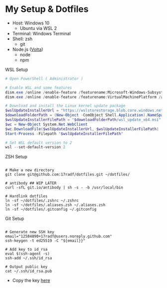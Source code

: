 My Setup & Dotfiles
===================

- Host: Windows 10
  - Ubuntu via WSL 2 
- Terminal: Windows Terminal
- Shell: zsh
  - git
- Node.js ([Volta](https://volta.sh))
  - node
  - npm

WSL Setup
```powershell
# Open PowerShell ( Administrator )

# Enable WSL and some features
dism.exe /online /enable-feature /featurename:Microsoft-Windows-Subsystem-Linux /all /norestart
dism.exe /online /enable-feature /featurename:VirtualMachinePlatform /all /norestart

# Download and install the Linux kernel update package
$wslUpdateInstallerUrl = "https://wslstorestorage.blob.core.windows.net/wslblob/wsl_update_x64.msi"
$downloadFolderPath = (New-Object -ComObject Shell.Application).NameSpace('shell:Downloads').Self.Path
$wslUpdateInstallerFilePath = "$downloadFolderPath/wsl_update_x64.msi"
$wc = New-Object System.Net.WebClient
$wc.DownloadFile($wslUpdateInstallerUrl, $wslUpdateInstallerFilePath)
Start-Process -Filepath "$wslUpdateInstallerFilePath"

# Set WSL default version to 2
wsl --set-default-version 2
```

ZSH Setup
```shell script

# Make a new directory
git clone git@github.com:17radf/dotfiles.git ~/dotfiles/

# antibody ## WIP LATER
curl -sfL git.io/antibody | sh -s - -b /usr/local/bin

# Hardlink dotfiles
ln -sf ~/dotfiles/.zshrc ~/.zshrc
ln -sf ~/dotfiles/.aliases.zsh ~/.aliases.zsh
ln -sf ~/dotfiles/.gitconfig ~/.gitconfig

```

Git Setup
```shell script

# Generate new SSH key
email="12584890+17radf@users.noreply.github.com"
ssh-keygen -t ed25519 -C "${email}}"

# Add key to id_rsa
eval $(ssh-agent -s)
ssh-add ~/.ssh/id_rsa

# Output public key
cat ~/.ssh/id_rsa.pub

```

- Copy the key [here](https://github.com/settings/ssh/new)